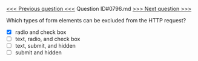 [<<< Previous question <<<](0795.md)  Question ID#0796.md  [>>> Next question >>>](0797.md) 

Which types of form elements can be excluded from the HTTP request?

- [x] radio and check box
- [ ] text, radio, and check box
- [ ] text, submit, and hidden
- [ ] submit and hidden
